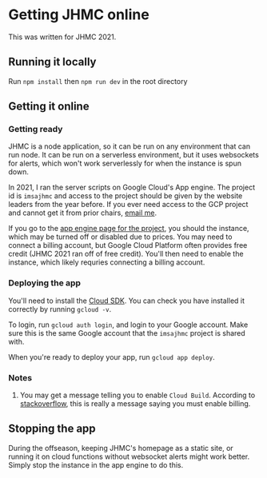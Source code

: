 # Getting JHMC online
This was written for JHMC 2021. 

## Running it locally
Run `npm install` then `npm run dev` in the root directory

## Getting it online
### Getting ready
JHMC is a node application, so it can be run on any environment that can run node. It can be run on a serverless environment, but it uses websockets for alerts, which won't work serverlessly for when the instance is spun down.

In 2021, I ran the server scripts on Google Cloud's App engine. The project id is `imsajhmc` and access to the project should be given by the website leaders from the year before. If you ever need access to the GCP project and cannot get it from prior chairs, [email me](mailto:reach@patrick.today).

If you go to the [app engine page for the project](https://console.cloud.google.com/appengine?serviceId=default&project=imsajhmc), you should the instance, which may be turned off or disabled due to prices. You may need to connect a billing account, but Google Cloud Platform often provides free credit (JHMC 2021 ran off of free credit). You'll then need to enable the instance, which likely requries connecting a billing account.

### Deploying the app
You'll need to install the [Cloud SDK](https://cloud.google.com/sdk/docs/install). You can check you have installed it correctly by running `gcloud -v`.

To login, run `gcloud auth login`, and login to your Google account. Make sure this is the same Google account that the `imsajhmc` project is shared with.

When you're ready to deploy your app, run `gcloud app deploy`. 

### Notes
1. You may get a message telling you to enable `Cloud Build`. According to [stackoverflow](https://stackoverflow.com/questions/52561749/gcloud-app-deploy-error-response-7-access-not-configured-cloud-build-has-n), this is really a message saying you must enable billing. 

## Stopping the app
During the offseason, keeping JHMC's homepage as a static site, or running it on cloud functions without websocket alerts might work better. Simply stop the instance in the app engine to do this.